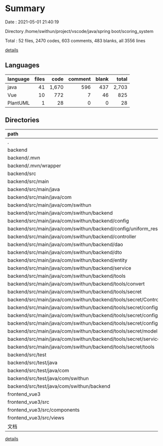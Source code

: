 # Summary

Date : 2021-05-01 21:40:19

Directory /home/swithun/project/vscode/java/spring boot/scoring_system

Total : 52 files,  2470 codes, 603 comments, 483 blanks, all 3556 lines

[details](details.md)

## Languages
| language | files | code | comment | blank | total |
| :--- | ---: | ---: | ---: | ---: | ---: |
| java | 41 | 1,670 | 596 | 437 | 2,703 |
| Vue | 10 | 772 | 7 | 46 | 825 |
| PlantUML | 1 | 28 | 0 | 0 | 28 |

## Directories
| path | files | code | comment | blank | total |
| :--- | ---: | ---: | ---: | ---: | ---: |
| . | 52 | 2,470 | 603 | 483 | 3,556 |
| backend | 41 | 1,670 | 596 | 437 | 2,703 |
| backend/.mvn | 1 | 76 | 31 | 11 | 118 |
| backend/.mvn/wrapper | 1 | 76 | 31 | 11 | 118 |
| backend/src | 40 | 1,594 | 565 | 426 | 2,585 |
| backend/src/main | 39 | 1,585 | 565 | 421 | 2,571 |
| backend/src/main/java | 39 | 1,585 | 565 | 421 | 2,571 |
| backend/src/main/java/com | 39 | 1,585 | 565 | 421 | 2,571 |
| backend/src/main/java/com/swithun | 39 | 1,585 | 565 | 421 | 2,571 |
| backend/src/main/java/com/swithun/backend | 39 | 1,585 | 565 | 421 | 2,571 |
| backend/src/main/java/com/swithun/backend/config | 4 | 140 | 36 | 38 | 214 |
| backend/src/main/java/com/swithun/backend/config/uniform_response | 3 | 126 | 36 | 32 | 194 |
| backend/src/main/java/com/swithun/backend/controller | 3 | 161 | 60 | 45 | 266 |
| backend/src/main/java/com/swithun/backend/dao | 4 | 41 | 36 | 17 | 94 |
| backend/src/main/java/com/swithun/backend/dto | 4 | 155 | 45 | 20 | 220 |
| backend/src/main/java/com/swithun/backend/entity | 4 | 358 | 27 | 89 | 474 |
| backend/src/main/java/com/swithun/backend/service | 3 | 162 | 87 | 39 | 288 |
| backend/src/main/java/com/swithun/backend/tools | 16 | 559 | 265 | 169 | 993 |
| backend/src/main/java/com/swithun/backend/tools/convert | 1 | 26 | 12 | 4 | 42 |
| backend/src/main/java/com/swithun/backend/tools/secret | 15 | 533 | 253 | 165 | 951 |
| backend/src/main/java/com/swithun/backend/tools/secret/Controller | 1 | 67 | 15 | 14 | 96 |
| backend/src/main/java/com/swithun/backend/tools/secret/config | 8 | 257 | 158 | 91 | 506 |
| backend/src/main/java/com/swithun/backend/tools/secret/config/DaoAutenticationProvider | 2 | 48 | 52 | 16 | 116 |
| backend/src/main/java/com/swithun/backend/tools/secret/config/UsernamePasswordAuthenticationToken | 2 | 14 | 18 | 10 | 42 |
| backend/src/main/java/com/swithun/backend/tools/secret/model | 3 | 70 | 19 | 26 | 115 |
| backend/src/main/java/com/swithun/backend/tools/secret/services | 2 | 70 | 40 | 17 | 127 |
| backend/src/main/java/com/swithun/backend/tools/secret/tools | 1 | 69 | 21 | 17 | 107 |
| backend/src/test | 1 | 9 | 0 | 5 | 14 |
| backend/src/test/java | 1 | 9 | 0 | 5 | 14 |
| backend/src/test/java/com | 1 | 9 | 0 | 5 | 14 |
| backend/src/test/java/com/swithun | 1 | 9 | 0 | 5 | 14 |
| backend/src/test/java/com/swithun/backend | 1 | 9 | 0 | 5 | 14 |
| frontend_vue3 | 10 | 772 | 7 | 46 | 825 |
| frontend_vue3/src | 10 | 772 | 7 | 46 | 825 |
| frontend_vue3/src/components | 7 | 726 | 6 | 38 | 770 |
| frontend_vue3/src/views | 2 | 20 | 1 | 4 | 25 |
| 文档 | 1 | 28 | 0 | 0 | 28 |

[details](details.md)